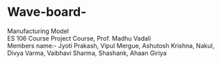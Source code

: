 # Wave-board-
Manufacturing Model 
<br>
ES 106 Course Project Course, Prof. Madhu Vadali 
<br>
Members name:- Jyoti Prakash, Vipul Mergue, Ashutosh Krishna, Nakul, Divya Varma, Vaibhavi Sharma, Shashank, Ahaan Giriya

